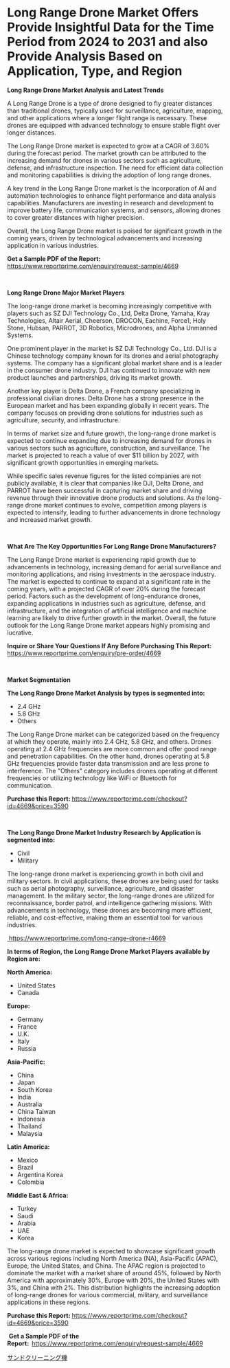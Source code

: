 <p><h1>Long Range Drone Market Offers Provide Insightful Data for the Time Period from 2024 to 2031 and also Provide Analysis Based on Application, Type, and Region</h1></p><p><strong>Long Range Drone Market Analysis and Latest Trends</strong></p>
<p><p>A Long Range Drone is a type of drone designed to fly greater distances than traditional drones, typically used for surveillance, agriculture, mapping, and other applications where a longer flight range is necessary. These drones are equipped with advanced technology to ensure stable flight over longer distances.</p><p>The Long Range Drone market is expected to grow at a CAGR of 3.60% during the forecast period. The market growth can be attributed to the increasing demand for drones in various sectors such as agriculture, defense, and infrastructure inspection. The need for efficient data collection and monitoring capabilities is driving the adoption of long range drones.</p><p>A key trend in the Long Range Drone market is the incorporation of AI and automation technologies to enhance flight performance and data analysis capabilities. Manufacturers are investing in research and development to improve battery life, communication systems, and sensors, allowing drones to cover greater distances with higher precision.</p><p>Overall, the Long Range Drone market is poised for significant growth in the coming years, driven by technological advancements and increasing application in various industries.</p></p>
<p><strong>Get a Sample PDF of the Report:&nbsp;</strong> <a href="https://www.reportprime.com/enquiry/request-sample/4669">https://www.reportprime.com/enquiry/request-sample/4669</a></p>
<p>&nbsp;</p>
<p><strong>Long Range Drone Major Market Players</strong></p>
<p><p>The long-range drone market is becoming increasingly competitive with players such as SZ DJI Technology Co., Ltd, Delta Drone, Yamaha, Kray Technologies, Altair Aerial, Cheerson, DROCON, Eachine, Force1, Holy Stone, Hubsan, PARROT, 3D Robotics, Microdrones, and Alpha Unmanned Systems.</p><p>One prominent player in the market is SZ DJI Technology Co., Ltd. DJI is a Chinese technology company known for its drones and aerial photography systems. The company has a significant global market share and is a leader in the consumer drone industry. DJI has continued to innovate with new product launches and partnerships, driving its market growth.</p><p>Another key player is Delta Drone, a French company specializing in professional civilian drones. Delta Drone has a strong presence in the European market and has been expanding globally in recent years. The company focuses on providing drone solutions for industries such as agriculture, security, and infrastructure.</p><p>In terms of market size and future growth, the long-range drone market is expected to continue expanding due to increasing demand for drones in various sectors such as agriculture, construction, and surveillance. The market is projected to reach a value of over $11 billion by 2027, with significant growth opportunities in emerging markets.</p><p>While specific sales revenue figures for the listed companies are not publicly available, it is clear that companies like DJI, Delta Drone, and PARROT have been successful in capturing market share and driving revenue through their innovative drone products and solutions. As the long-range drone market continues to evolve, competition among players is expected to intensify, leading to further advancements in drone technology and increased market growth.</p></p>
<p>&nbsp;</p>
<p><strong>What Are The Key Opportunities For Long Range Drone Manufacturers?</strong></p>
<p><p>The Long Range Drone market is experiencing rapid growth due to advancements in technology, increasing demand for aerial surveillance and monitoring applications, and rising investments in the aerospace industry. The market is expected to continue to expand at a significant rate in the coming years, with a projected CAGR of over 20% during the forecast period. Factors such as the development of long-endurance drones, expanding applications in industries such as agriculture, defense, and infrastructure, and the integration of artificial intelligence and machine learning are likely to drive further growth in the market. Overall, the future outlook for the Long Range Drone market appears highly promising and lucrative.</p></p>
<p><strong>Inquire or Share Your Questions If Any Before Purchasing This Report:</strong> <a href="https://www.reportprime.com/enquiry/pre-order/4669">https://www.reportprime.com/enquiry/pre-order/4669</a></p>
<p>&nbsp;</p>
<p><strong>Market Segmentation</strong></p>
<p><strong>The Long Range Drone Market Analysis by types is segmented into:</strong></p>
<p><ul><li>2.4 GHz</li><li>5.8 GHz</li><li>Others</li></ul></p>
<p><p>The Long Range Drone market can be categorized based on the frequency at which they operate, mainly into 2.4 GHz, 5.8 GHz, and others. Drones operating at 2.4 GHz frequencies are more common and offer good range and penetration capabilities. On the other hand, drones operating at 5.8 GHz frequencies provide faster data transmission and are less prone to interference. The "Others" category includes drones operating at different frequencies or utilizing technology like WiFi or Bluetooth for communication.</p></p>
<p><strong>Purchase this Report:&nbsp;</strong><a href="https://www.reportprime.com/checkout?id=4669&price=3590">https://www.reportprime.com/checkout?id=4669&price=3590</a></p>
<p>&nbsp;</p>
<p><strong>The Long Range Drone Market Industry Research by Application is segmented into:</strong></p>
<p><ul><li>Civil</li><li>Military</li></ul></p>
<p><p>The long-range drone market is experiencing growth in both civil and military sectors. In civil applications, these drones are being used for tasks such as aerial photography, surveillance, agriculture, and disaster management. In the military sector, the long-range drones are utilized for reconnaissance, border patrol, and intelligence gathering missions. With advancements in technology, these drones are becoming more efficient, reliable, and cost-effective, making them an essential tool for various industries.</p></p>
<p><a href="https://www.reportprime.com/long-range-drone-r4669">&nbsp;https://www.reportprime.com/long-range-drone-r4669</a></p>
<p><strong>In terms of Region, the Long Range Drone Market Players available by Region are:</strong></p>
<p>
    <p> <strong> North America: </strong>
        <ul>
            <li>United States</li>
            <li>Canada</li>
        </ul>
        </p> 
    <p> <strong> Europe: </strong>
        <ul>
            <li>Germany</li>
            <li>France</li>
            <li>U.K.</li>
            <li>Italy</li>
            <li>Russia</li>
        </ul>
        </p> 
    <p> <strong> Asia-Pacific: </strong>
        <ul>
            <li>China</li>
            <li>Japan</li>
            <li>South Korea</li>
            <li>India</li>
            <li>Australia</li>
            <li>China Taiwan</li>
            <li>Indonesia</li>
            <li>Thailand</li>
            <li>Malaysia</li>
        </ul>
        </p> 
    <p> <strong> Latin America: </strong>
        <ul>
            <li>Mexico</li>
            <li>Brazil</li>
            <li>Argentina Korea</li>
            <li>Colombia</li>
        </ul>
        </p> 
    <p> <strong> Middle East & Africa: </strong>
        <ul>
            <li>Turkey</li>
            <li>Saudi</li>
            <li>Arabia</li>
            <li>UAE</li>
            <li>Korea</li>
        </ul>
    </p>
    </p>
<p><p>The long-range drone market is expected to showcase significant growth across various regions including North America (NA), Asia-Pacific (APAC), Europe, the United States, and China. The APAC region is projected to dominate the market with a market share of around 45%, followed by North America with approximately 30%, Europe with 20%, the United States with 3%, and China with 2%. This distribution highlights the increasing adoption of long-range drones for various commercial, military, and surveillance applications in these regions.</p></p>
<p><strong>Purchase this Report: </strong><a href="https://www.reportprime.com/checkout?id=4669&price=3590">https://www.reportprime.com/checkout?id=4669&price=3590</a></p>
<p>&nbsp;<strong>Get a Sample PDF of the Report:&nbsp;&nbsp;</strong><a href="https://www.reportprime.com/enquiry/request-sample/4669">https://www.reportprime.com/enquiry/request-sample/4669</a></p>
<p><strong></strong></p>
<p><p><a href="https://github.com/BrionnaBoyle/Market-Research-Report-List-1/blob/main/852187073708.md">サンドクリーニング機</a></p></p>